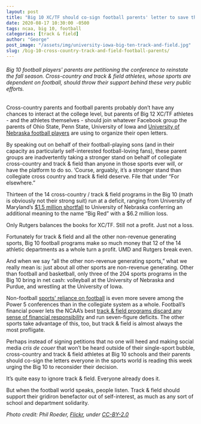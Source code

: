 ```yaml
---
layout: post
title: "Big 10 XC/TF should co-sign football parents' letter to save their sports"
date: 2020-08-17 10:30:00 -0500
tags: ncaa, big 10, football
categories: [track & field]
author: "George"
post_image: "/assets/img/university-iowa-big-ten-track-and-field.jpg"
slug: /big-10-cross-country-track-and-field-football-parents/
---
```

<h6>Big 10 football players' parents are petitioning the conference to reinstate the fall season. Cross-country and track & field athletes, whose sports are dependent on football, should throw their support behind these very public efforts.</h6>

Cross-country parents and football parents probably don’t have any chances to interact at the college level, but parents of Big 12 XC/TF athletes - and the athletes themselves - should join whatever Facebook group the parents of Ohio State, Penn State, University of Iowa and [University of Nebraska football players](https://www.outkick.com/justin-fields-and-nebraska-football-parents-latest-to-ask-big-ten-to-reverse-decision/) are using to organize their open letters.

By speaking out on behalf of their football-playing sons (and in their capacity as particularly self-interested football-loving fans), these parent groups are inadvertently taking a stronger stand on behalf of collegiate cross-country and track & field than anyone in those sports ever will, or have the platform to do so. ‘Course, arguably, it’s a stronger stand than collegiate cross country and track & field deserve. File that under “For elsewhere.”

Thirteen of the 14 cross-country / track & field programs in the Big 10 (math is obviously not their strong suit) run at a deficit, ranging from University of Maryland’s [$1.5 million shortfall](https://ope.ed.gov/athletics/) to University of Nebraska conferring an additional meaning to the name “Big Red” with a $6.2 million loss. 

Only Rutgers balances the books for XC/TF. Still not a profit. Just not a loss.

Fortunately for track & field and all the other non-revenue generating sports, Big 10 football programs make so much money that 12 of the 14 athletic departments as a whole turn a profit. UMD and Rutgers break even.

And when we say “all the other non-revenue generating sports,” what we really mean is: just about all other sports are non-revenue generating. Other than football and basketball, only three of the 204 sports programs in the Big 10 bring in net cash: volleyball at the University of Nebraska and Purdue, and wrestling at the University of Iowa.

Non-football [sports' reliance on football](https://blog.nalathletics.com/2020/08/04/pac-12-track-and-field-football-player-demands) is even more severe among the Power 5 conferences than in the collegiate system as a whole. Football’s financial power lets the NCAA’s best [track & field programs discard any sense of financial responsibility](https://blog.nalathletics.com/2020/06/11/collegiate-spending-track-and-field-governing-bodies) and run seven-figure deficits. The other sports take advantage of this, too, but track & field is almost always the most profligate.

Perhaps instead of signing petitions that no one will heed and making social media <em>cris de couer</em> that won’t be heard outside of their single-sport bubble, cross-country and track & field athletes at Big 10 schools and their parents should co-sign the letters everyone in the sports world is reading this week urging the Big 10 to reconsider their decision.

It’s quite easy to ignore track & field. Everyone already does it. 

But when the football world speaks, people listen. Track & field should support their gridiron benefactor out of self-interest, as much as any sort of school and department solidarity.

<em>Photo credit: Phil Roeder, [Flickr](https://flic.kr/p/9C7SUk), under [CC-BY-2.0](https://creativecommons.org/licenses/by/2.0/)</em>
